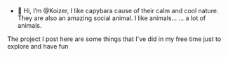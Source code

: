 - 👋 Hi, I’m @Koizer,
I like capybara cause of their calm and cool nature. They are also an amazing social animal.
I like animals...
... a lot of animals.

The project I post here are some things that I've did in my free time just to explore and have fun



<!---
Koizer/Koizer is a ✨ special ✨ repository because its `README.md` (this file) appears on your GitHub profile.
You can click the Preview link to take a look at your changes.
--->
